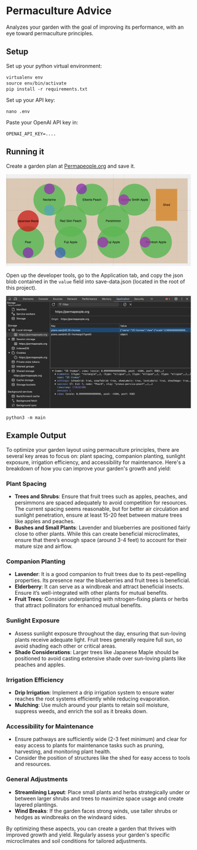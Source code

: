 # Permaculture Advice

Analyzes your garden with the goal of improving its performance, with an eye toward permaculture principles.


## Setup

Set up your python virtual environment:

```shell
virtualenv env
source env/bin/activate
pip install -r requirements.txt
```

Set up your API key:

```shell
nano .env
```

Paste your OpenAI API key in:

```
OPENAI_API_KEY=....
```

## Running it

Create a garden plan at [Permapeople.org](https://permapeople.org/plans/new) and save it. 

![garden plan example](images/garden.png)


Open up the developer tools, go to the Application tab, and copy the json blob contained in the `value` field into save-data.json (located in the root of this project).

![image of save data location](images/savedata.png)

```shell
python3 -m main
```

## Example Output

To optimize your garden layout using permaculture principles, there are several key areas to focus on: plant spacing, companion planting, sunlight exposure, irrigation efficiency, and accessibility for maintenance. Here's a breakdown of how you can improve your garden's growth and yield:

### Plant Spacing
- **Trees and Shrubs**: Ensure that fruit trees such as apples, peaches, and persimmons are spaced adequately to avoid competition for resources. The current spacing seems reasonable, but for better air circulation and sunlight penetration, ensure at least 15-20 feet between mature trees like apples and peaches.
- **Bushes and Small Plants**: Lavender and blueberries are positioned fairly close to other plants. While this can create beneficial microclimates, ensure that there’s enough space (around 3-4 feet) to account for their mature size and airflow.

### Companion Planting
- **Lavender**: It is a good companion to fruit trees due to its pest-repelling properties. Its presence near the blueberries and fruit trees is beneficial.
- **Elderberry**: It can serve as a windbreak and attract beneficial insects. Ensure it’s well-integrated with other plants for mutual benefits.
- **Fruit Trees**: Consider underplanting with nitrogen-fixing plants or herbs that attract pollinators for enhanced mutual benefits.

### Sunlight Exposure
- Assess sunlight exposure throughout the day, ensuring that sun-loving plants receive adequate light. Fruit trees generally require full sun, so avoid shading each other or critical areas.
- **Shade Considerations**: Larger trees like Japanese Maple should be positioned to avoid casting extensive shade over sun-loving plants like peaches and apples.

### Irrigation Efficiency
- **Drip Irrigation**: Implement a drip irrigation system to ensure water reaches the root systems efficiently while reducing evaporation.
- **Mulching**: Use mulch around your plants to retain soil moisture, suppress weeds, and enrich the soil as it breaks down.

### Accessibility for Maintenance
- Ensure pathways are sufficiently wide (2-3 feet minimum) and clear for easy access to plants for maintenance tasks such as pruning, harvesting, and monitoring plant health.
- Consider the position of structures like the shed for easy access to tools and resources.

### General Adjustments
- **Streamlining Layout**: Place small plants and herbs strategically under or between larger shrubs and trees to maximize space usage and create layered plantings.
- **Wind Breaks**: If the garden faces strong winds, use taller shrubs or hedges as windbreaks on the windward sides.

By optimizing these aspects, you can create a garden that thrives with improved growth and yield. Regularly assess your garden's specific microclimates and soil conditions for tailored adjustments.
